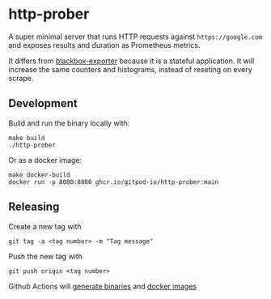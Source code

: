 # http-prober

A super minimal server that runs HTTP requests against `https://google.com` and exposes results and duration as Prometheus metrics.

It differs from [blackbox-exporter](https://github.com/prometheus/blackbox_exporter) because it is a stateful application. It will increase the same counters and histograms, instead of reseting on every scrape.

## Development

Build and run the binary locally with:

```
make build
./http-prober
```

Or as a docker image:

```
make docker-build
docker run -p 8080:8080 ghcr.io/gitpod-io/http-prober:main
```

## Releasing

Create a new tag with

```
git tag -a <tag number> -m "Tag message"
```

Push the new tag with

```
git push origin <tag number>
```

Github Actions will [generate binaries](.github/workflows/goreleaser.yml) and [docker images](.github/workflows/container.yml)